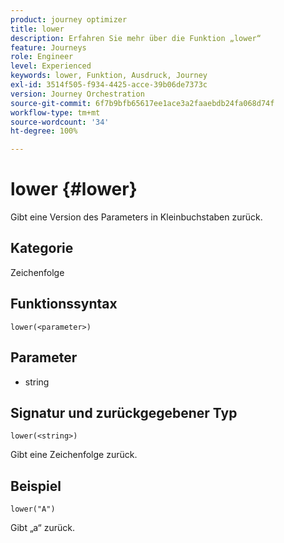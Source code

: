 ```yaml
---
product: journey optimizer
title: lower
description: Erfahren Sie mehr über die Funktion „lower“
feature: Journeys
role: Engineer
level: Experienced
keywords: lower, Funktion, Ausdruck, Journey
exl-id: 3514f505-f934-4425-acce-39b06de7373c
version: Journey Orchestration
source-git-commit: 6f7b9bfb65617ee1ace3a2faaebdb24fa068d74f
workflow-type: tm+mt
source-wordcount: '34'
ht-degree: 100%

---
```


# lower {#lower}

Gibt eine Version des Parameters in Kleinbuchstaben zurück.

## Kategorie

Zeichenfolge

## Funktionssyntax

`lower(<parameter>)`

## Parameter

* string

## Signatur und zurückgegebener Typ

`lower(<string>)`

Gibt eine Zeichenfolge zurück.

## Beispiel

`lower("A")`

Gibt „a“ zurück.

